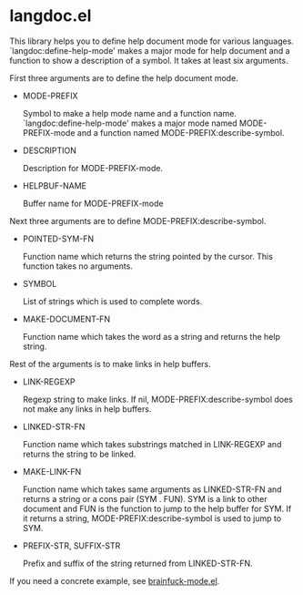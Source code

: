 # langdoc.el

This library helps you to define help document mode for various languages.
`langdoc:define-help-mode' makes a major mode for help document
and a function to show a description of a symbol. It takes at least six arguments.

First three arguments are to define the help document mode.
* MODE-PREFIX

  Symbol to make a help mode name and a function name.
  `langdoc:define-help-mode' makes a major mode named MODE-PREFIX-mode
  and a function named MODE-PREFIX:describe-symbol.
* DESCRIPTION

  Description for MODE-PREFIX-mode.
* HELPBUF-NAME

  Buffer name for MODE-PREFIX-mode

Next three arguments are to define MODE-PREFIX:describe-symbol.
* POINTED-SYM-FN

  Function name which returns the string pointed by
  the cursor. This function takes no arguments.
* SYMBOL

  List of strings which is used to complete words.
* MAKE-DOCUMENT-FN

  Function name which takes the word as a string
  and returns the help string.

Rest of the arguments is to make links in help buffers.
* LINK-REGEXP

  Regexp string to make links.
  If nil, MODE-PREFIX:describe-symbol does not make any links in help buffers.
* LINKED-STR-FN

  Function name which takes substrings matched in LINK-REGEXP
  and returns the string to be linked.
* MAKE-LINK-FN

  Function name which takes same arguments as LINKED-STR-FN
  and returns a string or a cons pair (SYM . FUN).
  SYM is a link to other document and FUN is the function to jump to the help buffer for SYM.
  If it returns a string, MODE-PREFIX:describe-symbol is used to jump to SYM.
* PREFIX-STR, SUFFIX-STR

  Prefix and suffix of the string returned from LINKED-STR-FN.

If you need a concrete example, see [brainfuck-mode.el](https://github.com/tom-tan/brainfuck-mode/blob/master/brainfuck-mode.el#L62).
